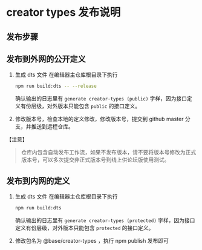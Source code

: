 # creator types 发布说明

## 发布步骤

## 发布到外网的公开定义

1. 生成 dts 文件
    在编辑器主仓库根目录下执行

    ```bash
    npm run build:dts -- --release
    ```

    确认输出的日志里有 `generate creator-types (public)` 字样，因为接口定义有份层级，对外版本只能包含 `public` 的接口定义。

2. 修改版本号，检查本地的定义修改，修改版本号，提交到 github master 分支，并推送到远程仓库。

【注意】

> 仓库内包含自动发布工作流，如果不发布版本，请不要将版本号修改为正式版本号，可以多次提交非正式版本号到线上供论坛版使用测试。

## 发布到内网的定义

1. 生成 dts 文件
    在编辑器主仓库根目录下执行

    ```bash
    npm run build:dts
    ```

    确认输出的日志里有 `generate creator-types (protected)` 字样，因为接口定义有份层级，对外版本只能包含 `protected` 的接口定义。
2. 修改包名为 @base/creator-types ，执行 npm publish 发布即可
